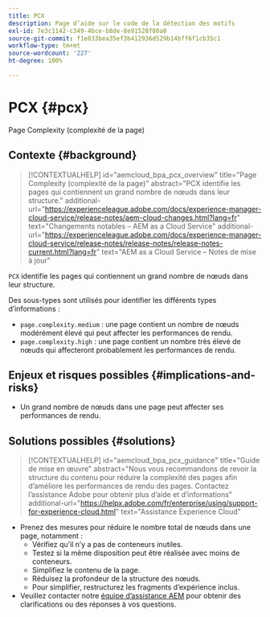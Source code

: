 ```yaml
---
title: PCX
description: Page d’aide sur le code de la détection des motifs
exl-id: 7e3c1142-c349-4bce-b8de-8e91528f80a0
source-git-commit: f1e833bea35ef3b412936d529b14bff6f1cb35c1
workflow-type: tm+mt
source-wordcount: '227'
ht-degree: 100%

---
```


# PCX {#pcx}

Page Complexity (complexité de la page)

## Contexte {#background}

>[!CONTEXTUALHELP]
>id="aemcloud_bpa_pcx_overview"
>title="Page Complexity (complexité de la page)"
>abstract="PCX identifie les pages qui contiennent un grand nombre de nœuds dans leur structure."
>additional-url="https://experienceleague.adobe.com/docs/experience-manager-cloud-service/release-notes/aem-cloud-changes.html?lang=fr" text="Changements notables – AEM as a Cloud Service"
>additional-url="https://experienceleague.adobe.com/docs/experience-manager-cloud-service/release-notes/release-notes/release-notes-current.html?lang=fr" text="AEM as a Cloud Service – Notes de mise à jour"

`PCX` identifie les pages qui contiennent un grand nombre de nœuds dans leur structure.

Des sous-types sont utilisés pour identifier les différents types d’informations :

* `page.complexity.medium` : une page contient un nombre de nœuds modérément élevé qui peut affecter les performances de rendu.
* `page.complexity.high` : une page contient un nombre très élevé de nœuds qui affecteront probablement les performances de rendu.

## Enjeux et risques possibles {#implications-and-risks}

* Un grand nombre de nœuds dans une page peut affecter ses performances de rendu.

## Solutions possibles {#solutions}

>[!CONTEXTUALHELP]
>id="aemcloud_bpa_pcx_guidance"
>title="Guide de mise en œuvre"
>abstract="Nous vous recommandons de revoir la structure du contenu pour réduire la complexité des pages afin d’améliore les performances de rendu des pages. Contactez l’assistance Adobe pour obtenir plus d’aide et d’informations"
>additional-url="https://helpx.adobe.com/fr/enterprise/using/support-for-experience-cloud.html" text="Assistance Experience Cloud"

* Prenez des mesures pour réduire le nombre total de nœuds dans une page, notamment :
   * Vérifiez qu’il n’y a pas de conteneurs inutiles.
   * Testez si la même disposition peut être réalisée avec moins de conteneurs.
   * Simplifiez le contenu de la page.
   * Réduisez la profondeur de la structure des nœuds.
   * Pour simplifier, restructurez les fragments d’expérience inclus.
* Veuillez contacter notre [équipe d’assistance AEM](https://helpx.adobe.com/fr/enterprise/using/support-for-experience-cloud.html) pour obtenir des clarifications ou des réponses à vos questions.
